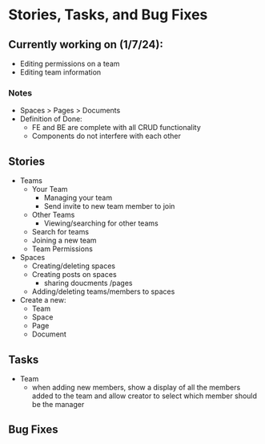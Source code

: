 # Stories, Tasks, and Bug Fixes

## Currently working on (1/7/24):

- Editing permissions on a team
- Editing team information

### Notes

- Spaces > Pages > Documents
- Definition of Done:
  - FE and BE are complete with all CRUD functionality
  - Components do not interfere with each other

## Stories

- Teams
  - Your Team
    - Managing your team
    - Send invite to new team member to join
  - Other Teams
    - Viewing/searching for other teams
  - Search for teams
  - Joining a new team
  - Team Permissions
- Spaces
  - Creating/deleting spaces
  - Creating posts on spaces
    - sharing doucments /pages
  - Adding/deleting teams/members to spaces
- Create a new:
  - Team
  - Space
  - Page
  - Document

## Tasks

- Team
  - when adding new members, show a display of all the members added to the team and allow creator to select which member should be the manager

## Bug Fixes
